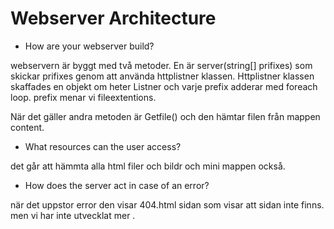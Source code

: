 # Webserver Architecture

* How are your webserver build?


webservern är byggt med två metoder. En är  server(string[] prifixes) som skickar prifixes
genom att använda httplistner klassen. Httplistner klassen skaffades en objekt om heter 
Listner och varje prefix adderar med foreach loop. prefix menar vi fileextentions. 

När det gäller andra metoden är Getfile() och den hämtar filen från mappen content. 





* What resources can the user access?


det går att hämmta alla html filer och bildr och mini mappen också. 



* How does the server act in case of an error?


när det uppstor error den visar 404.html sidan som visar att sidan inte finns. men
vi har inte utvecklat mer . 